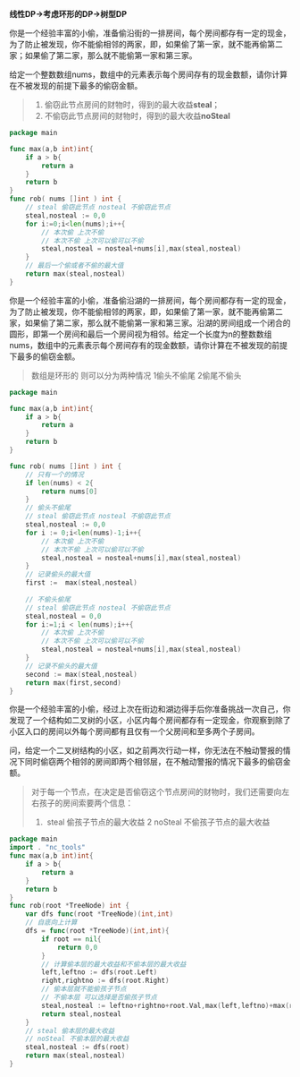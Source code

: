 **线性DP->考虑环形的DP->树型DP** 

你是一个经验丰富的小偷，准备偷沿街的一排房间，每个房间都存有一定的现金，为了防止被发现，你不能偷相邻的两家，即，如果偷了第一家，就不能再偷第二家；如果偷了第二家，那么就不能偷第一家和第三家。  

给定一个整数数组nums，数组中的元素表示每个房间存有的现金数额，请你计算在不被发现的前提下最多的偷窃金额。

> 1. 偷窃此节点房间的财物时，得到的最大收益**steal**；      
> 2. 不偷窃此节点房间的财物时，得到的最大收益**noSteal**

```go
package main

func max(a,b int)int{
    if a > b{
        return a
    }
    return b
}
func rob( nums []int ) int {
    // steal 偷窃此节点 nosteal 不偷窃此节点
    steal,nosteal := 0,0
    for i:=0;i<len(nums);i++{
        // 本次偷 上次不偷
        // 本次不偷 上次可以偷可以不偷
        steal,nosteal = nosteal+nums[i],max(steal,nosteal)
    }
    // 最后一个偷或者不偷的最大值
    return max(steal,nosteal)
}
```

你是一个经验丰富的小偷，准备偷沿湖的一排房间，每个房间都存有一定的现金，为了防止被发现，你不能偷相邻的两家，即，如果偷了第一家，就不能再偷第二家，如果偷了第二家，那么就不能偷第一家和第三家。沿湖的房间组成一个闭合的圆形，即第一个房间和最后一个房间视为相邻。给定一个长度为n的整数数组nums，数组中的元素表示每个房间存有的现金数额，请你计算在不被发现的前提下最多的偷窃金额。

> 数组是环形的 则可以分为两种情况 1偷头不偷尾 2偷尾不偷头

```go
package main

func max(a,b int)int{
    if a > b{
        return a
    }
    return b
}

func rob( nums []int ) int {
    // 只有一个的情况
    if len(nums) < 2{
        return nums[0]
    }
    // 偷头不偷尾
    // steal 偷窃此节点 nosteal 不偷窃此节点
    steal,nosteal := 0,0
    for i := 0;i<len(nums)-1;i++{
        // 本次偷 上次不偷
        // 本次不偷 上次可以偷可以不偷
        steal,nosteal = nosteal+nums[i],max(steal,nosteal)
    }
    // 记录偷头的最大值
    first :=  max(steal,nosteal)
    
    // 不偷头偷尾
    // steal 偷窃此节点 nosteal 不偷窃此节点
    steal,nosteal = 0,0
    for i:=1;i < len(nums);i++{
        // 本次偷 上次不偷
        // 本次不偷 上次可以偷可以不偷
        steal,nosteal = nosteal+nums[i],max(steal,nosteal)
    }
    // 记录不偷头的最大值
    second := max(steal,nosteal)
    return max(first,second)
}
```

你是一个经验丰富的小偷，经过上次在街边和湖边得手后你准备挑战一次自己，你发现了一个结构如二叉树的小区，小区内每个房间都存有一定现金，你观察到除了小区入口的房间以外每个房间都有且仅有一个父房间和至多两个子房间。 

问，给定一个二叉树结构的小区，如之前两次行动一样，你无法在不触动警报的情况下同时偷窃两个相邻的房间即两个相邻层，在不触动警报的情况下最多的偷窃金额。  

> 对于每一个节点，在决定是否偷窃这个节点房间的财物时，我们还需要向左右孩子的房间索要两个信息： 
>
> 1. ​    steal 偷孩子节点的最大收益  2  noSteal 不偷孩子节点的最大收益

```go
package main
import . "nc_tools"
func max(a,b int)int{
    if a > b{
        return a
    }
    return b
}
func rob(root *TreeNode) int {
    var dfs func(root *TreeNode)(int,int)
    // 自底向上计算
    dfs = func(root *TreeNode)(int,int){
        if root == nil{
            return 0,0
        }
        // 计算偷本层的最大收益和不偷本层的最大收益
        left,leftno := dfs(root.Left)
        right,rightno := dfs(root.Right)
        // 偷本层就不能偷孩子节点
        // 不偷本层 可以选择是否偷孩子节点
        steal,nosteal := leftno+rightno+root.Val,max(left,leftno)+max(right,rightno)
        return steal,nosteal
    }
    // steal 偷本层的最大收益
    // noSteal 不偷本层的最大收益
    steal,nosteal := dfs(root)
    return max(steal,nosteal)
}
```

